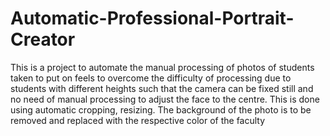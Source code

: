 # Automatic-Professional-Portrait-Creator
This is a project to automate the manual processing of photos of students taken to put on feels to overcome the difficulty of processing due to students with different heights such that the camera can be fixed still and no need of manual processing to adjust the face to the centre.  This is done using automatic cropping, resizing. The background of the photo is to be removed and replaced with the respective color of the faculty
